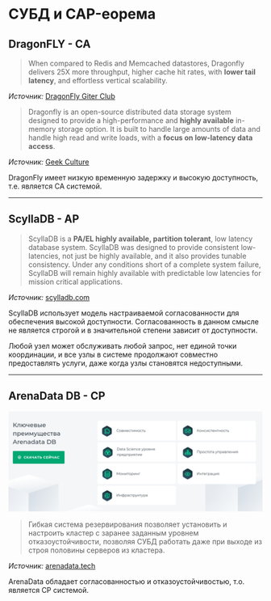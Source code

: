 # СУБД и CAP-еорема
## DragonFLY - CA

> When compared to Redis and Memcached datastores, 
> Dragonfly delivers 25X more throughput, higher cache 
> hit rates, with **lower tail latency**, and effortless 
> vertical scalability.

*Источник:* [DragonFly Giter Club](https://giter.club/dragonflydb/dragonfly)

> Dragonfly is an open-source distributed data storage 
> system designed to provide a high-performance and 
> **highly available** in-memory storage option. It is 
> built to handle large amounts of data and handle high 
> read and write loads, with a **focus on low-latency data access**.

*Источник:* [Geek Culture](https://medium.com/geekculture/dragonfly-a-high-performance-in-memory-data-store-for-distributed-systems-248edc02b0c6)

DragonFly имеет низкую временную задержку и высокую доступность,
т.е. является CA системой.

---
## ScyllaDB - AP

> ScyllaDB is a **PA/EL highly available, partition tolerant**, 
> low latency database system. ScyllaDB was designed to 
> provide consistent low-latencies, not just be highly 
> available, and it also provides tunable consistency. 
> Under any conditions short of a complete system failure, 
> ScyllaDB will remain highly available with predictable low
> latencies for mission critical applications.

*Источник:* [scylladb.com](https://www.scylladb.com/glossary/cap-theorem/)

ScyllaDB использует модель настраиваемой согласованности для обеспечения
высокой доступности. Согласованность в данном смысле не является строгой
и в значительной степени зависит от доступности.

Любой узел может обслуживать любой запрос, нет единой точки 
координации, и все узлы в системе продолжают совместно 
предоставлять услуги, даже когда узлы становятся недоступными.

---
## ArenaData DB - CP

![img_1.png](img_1.png)

> Гибкая система резервирования позволяет установить и 
> настроить кластер с заранее заданным уровнем 
> отказоустойчивости, позволяя СУБД работать даже 
> при выходе из строя половины серверов из кластера.

*Источник:* [arenadata.tech](https://arenadata.tech/products/arenadata-db/)

ArenaData обладает согласованностью и отказоустойчивостью,
т.о. является CP системой.